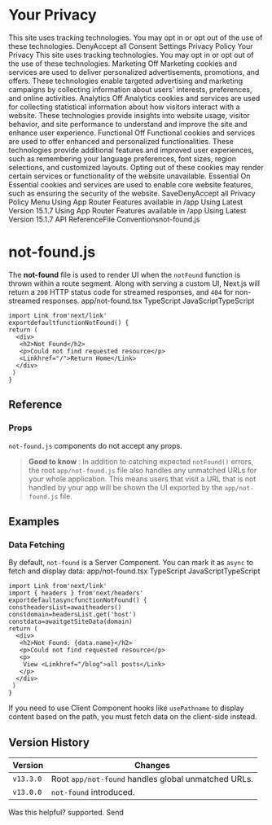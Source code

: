 # Your Privacy
This site uses tracking technologies. You may opt in or opt out of the use of these technologies.
DenyAccept all
Consent Settings
Privacy Policy
Your Privacy
This site uses tracking technologies. You may opt in or opt out of the use of these technologies.
Marketing
Off
Marketing cookies and services are used to deliver personalized advertisements, promotions, and offers. These technologies enable targeted advertising and marketing campaigns by collecting information about users' interests, preferences, and online activities. 
Analytics
Off
Analytics cookies and services are used for collecting statistical information about how visitors interact with a website. These technologies provide insights into website usage, visitor behavior, and site performance to understand and improve the site and enhance user experience.
Functional
Off
Functional cookies and services are used to offer enhanced and personalized functionalities. These technologies provide additional features and improved user experiences, such as remembering your language preferences, font sizes, region selections, and customized layouts. Opting out of these cookies may render certain services or functionality of the website unavailable.
Essential
On
Essential cookies and services are used to enable core website features, such as ensuring the security of the website. 
SaveDenyAccept all
Privacy Policy
Menu
Using App Router
Features available in /app
Using Latest Version
15.1.7
Using App Router
Features available in /app
Using Latest Version
15.1.7
API ReferenceFile Conventionsnot-found.js
# not-found.js
The **not-found** file is used to render UI when the `notFound` function is thrown within a route segment. Along with serving a custom UI, Next.js will return a `200` HTTP status code for streamed responses, and `404` for non-streamed responses.
app/not-found.tsx
TypeScript
JavaScriptTypeScript
```
import Link from'next/link'
exportdefaultfunctionNotFound() {
return (
  <div>
   <h2>Not Found</h2>
   <p>Could not find requested resource</p>
   <Linkhref="/">Return Home</Link>
  </div>
 )
}
```

## Reference
### Props
`not-found.js` components do not accept any props.
> **Good to know** : In addition to catching expected `notFound()` errors, the root `app/not-found.js` file also handles any unmatched URLs for your whole application. This means users that visit a URL that is not handled by your app will be shown the UI exported by the `app/not-found.js` file.
## Examples
### Data Fetching
By default, `not-found` is a Server Component. You can mark it as `async` to fetch and display data:
app/not-found.tsx
TypeScript
JavaScriptTypeScript
```
import Link from'next/link'
import { headers } from'next/headers'
exportdefaultasyncfunctionNotFound() {
constheadersList=awaitheaders()
constdomain=headersList.get('host')
constdata=awaitgetSiteData(domain)
return (
  <div>
   <h2>Not Found: {data.name}</h2>
   <p>Could not find requested resource</p>
   <p>
    View <Linkhref="/blog">all posts</Link>
   </p>
  </div>
 )
}
```

If you need to use Client Component hooks like `usePathname` to display content based on the path, you must fetch data on the client-side instead.
## Version History
Version| Changes  
---|---  
`v13.3.0`| Root `app/not-found` handles global unmatched URLs.  
`v13.0.0`| `not-found` introduced.  
Was this helpful?
supported.
Send
